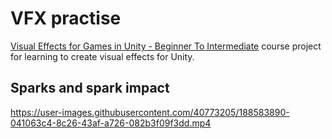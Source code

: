 # VFX practise
[Visual Effects for Games in Unity - Beginner To Intermediate](https://www.udemy.com/course/vfx-for-games-in-unity-beginner-to-intermediate/) course project for learning to create visual effects for Unity.

## Sparks and spark impact

https://user-images.githubusercontent.com/40773205/188583890-041063c4-8c26-43af-a726-082b3f09f3dd.mp4

